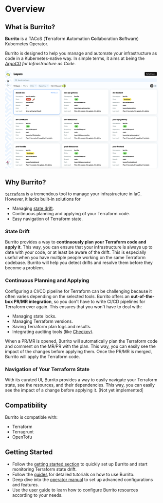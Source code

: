 # Overview

## What is Burrito?

**Burrito** is a TACoS (**T**erraform **A**utomation **Co**llaboration **S**oftware) Kubernetes Operator.

Burrito is designed to help you manage and automate your infrastructure as code in a Kubernetes-native way. In simple terms, it aims at being the _[ArgoCD](https://argoproj.github.io/cd/) for Infrastructure as Code_.

![Burrito UI Overview](assets/demo/ui.png)

## Why Burrito?

[`terraform`](https://www.terraform.io/) is a tremendous tool to manage your infrastructure in IaC.
However, it lacks built-in solutions for

- Managing [state drift](https://developer.hashicorp.com/terraform/tutorials/state/resource-drift).
- Continuous planning and applying of your Terraform code.
- Easy navigation of Terraform state.

### State Drift

Burrito provides a way to **continuously plan your Terraform code and apply it**. This way, you can ensure that your infrastructure is always up to date with your code, or at least be aware of the drift.
This is especially useful when you have multiple people working on the same Terraform codebase. Burrito will help you detect drifts and resolve them before they become a problem.

### Continuous Planning and Applying

Configuring a CI/CD pipeline for Terraform can be challenging because it often varies depending on the selected tools. Burrito offers an **out-of-the-box PR/MR integration**, so you don't have to write CI/CD pipelines for Terraform ever again. This ensures that you won't have to deal with:

- Managing state locks.
- Managing Terraform versions.
- Saving Terraform plan logs and results.
- Integrating auditing tools (like [Checkov](https://www.checkov.io/)).

When a PR/MR is opened, Burrito will automatically plan the Terraform code and comment on the MR/PR with the plan. This way, you can easily see the impact of the changes before applying them. Once the PR/MR is merged, Burrito will apply the Terraform code.

### Navigation of Your Terraform State

With its curated UI, Burrito provides a way to easily navigate your Terraform state, see the resources, and their dependencies. This way, you can easily see the impact of a change before applying it. [Not yet implemented]

## Compatibility

Burrito is compatible with:

- Terraform
- Terragrunt
- OpenTofu

## Getting Started

- Follow the [getting started section](./getting-started.md) to quickly set up Burrito and start monitoring Terraform state drift.
- Follow the [guides](./guides/index.md) for detailed tutorials on how to use Burrito.
- Deep dive into the [operator manual](./operator-manual/index.md) to set up advanced configurations and features.
- Use the [user guide](./user-guide/index.md) to learn how to configure Burrito resources according to your needs.
